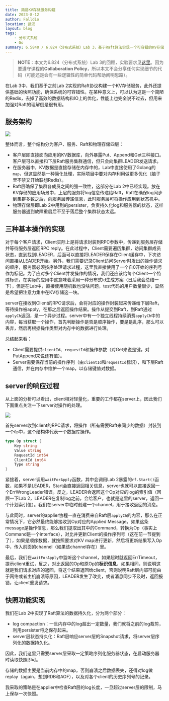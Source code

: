```yaml
---
title: 简易KV存储服务构建
date: 2023-8-12
author: Falldio
location: 武汉
layout: blog
tags: 
    - 分布式系统
    - Go
summary: 6.5840 / 6.824（分布式系统）Lab 3，基于Raft算法实现一个可容错的KV存储服务。
---
```


> **NOTE**：本文为6.824（分布式系统）Lab 3的回顾，实验要求见[这里](https://pdos.csail.mit.edu/6.824/labs/lab-kvraft.html)。因为要遵守课程的**Collaboration Policy**，所以本文不会分享任何实现细节的代码（可能还是会有一些逻辑性的简单代码帮助阐明思路）。

在Lab 3中，我们基于之前Lab 2实现的Raft协议构建一个KV存储服务，此外还提供基础的快照功能，确保系统的可容错性。在某种意义上，可以认为这是一个简陋的Redis，去掉了高效的数据结构和IO上的优化，性能上也完全说不过去，但用来加强对Raft的理解倒是很有用。

## 服务架构

![](https://cdn.jsdelivr.net/gh/Falldio/pics@main/img/202308121440006.png)

整体而言，整个结构分为客户、服务、Raft和物理存储四层：

+ 客户层即直接面向应用的KV数据库，向外暴露Put、Append和Get三种接口。客户层可以直接和下层Raft服务集群通信，但只会向集群LEADER发送请求。
+ 在服务器中，KV数据是直接存储在内存中的，Lab中直接使用了Golang的`map`，但这显然是一种简化处理，实际项目中要对内存利用做更多优化（脑子里不禁又开始联想Redis）。
+ Raft层确保了集群各成员之间的强一致性，这部分在Lab 2中已经实现。放在KV存储的应用场景中，上层的服务将log信息传递给Raft，Raft在确保log同步到集群多数之后，向服务层传递信息，此时服务层可将操作应用到状态机中。
+ 物理存储层即Lab 2中用到的persister，负责持久化log和服务器的状态，这样服务器遇到故障重启后不至于落后整个集群状态太远。

## 三种基本操作的实现

对于每个客户请求，Client实际上是将请求封装到RPC参数中，传递到服务层存储并等待服务层返回RPC reply。在此过程中，Client需要遍历集群，访问集群成员状态，直到找到LEADER，后面可以直接将LEADER保存在Client缓存中，下次访问直接从LEADER开始。另外，我们需要记录Client访问Server时发出的操作请求的顺序，服务器必须按序处理请求过程，这里我直接使用了一个自0开始的序列号作为标记。为了应对多个Client并发操作的情况，我们还应该给每个Client一个特殊标识，在实际的应用中这意味着采用一种分布式Id生成方案（日后我会总结一下），但是在Lab中，直接使用随机数也没啥问题，test代码的用户数量很少，显然是希望把注意力集中在KV存储这一块。

server在接收到Client的RPC请求后，会将对应的操作封装起来传递给下层Raft，等待操作被apply，在那之后返回操作结果。操作从提交到Raft，到Raft通过`applyCh`返回，是一个异步过程。server中有一个独立线程持续消费`applyCh`中的内容，每当获取一个操作，首先判断操作是否是顺序操作，要是是乱序，那么可以丢弃，然后再根据操作类型对内存中的数据进行处理。

总结起来看：

+ Client需要提供`clientId`、`requestId`和操作参数（对Get来说是键，对PutAppend来说还有值）。
+ Server需要保存当前的操作序列（由`clientId`和`requestId`标识），和下层Raft通信，并在内存中维护一个map，以存储键值对数据。

## server的响应过程

从上面的分析可以看出，client相对轻量化，重要的工作都在server上，因此我们下面重点关注一下server对操作的处理。

![](https://cdn.jsdelivr.net/gh/Falldio/pics@main/img/202308121612600.png)

首先server收到client的RPC请求，将操作（所有需要Raft来同步的数据）封装到一个`Op`中，这个结构体代表一个数据库操作。

```go
type Op struct {
    Key string
    Value string
    RequestId int64
    ClientId int64
    Type string
}
```

紧接着，server调用`waitForApply`函数，其中会调用Lab 2暴露的`rf.Start()`函数，如果不是LEADER，Start会直接返回相关信息，server也就可以直接返回一个ErrWrongLeader错误。反之，LEADER会返回这个Op对应的log的索引值（回顾一下Lab 2，LEADER在复制log之前，会给客户，也就是这里的server，返回一个计划索引值）。我们在server中临时创建一个channel，用于接收返回的消息。

与此同时，server的applier协程一直在消费来自Raft层`applyCh`的内容，那么在正常情况下，它必然最终能够接收到Op对应的Applied Message。如果这条message是操作信息，那么我们提取出其中的Command，转换为Op（事实上Command是一个interface），对比并更新Client的操作序列号（这在前一节提到了），如果是顺序数据，就按照要求对KV map进行更新，然后将更新结果写入Op中，传入前面的channel（如果该channel存在）里。

最后，我们在`waitForApply`中监听这个channel，如果超时就返回ErrTimeout，提示client重试，反之，对比返回的Op和原Op的**标识信息**，如果相同，则说明这就是我们请求对应的返回，将这个结果返回给client，否则说明Raft层内部可能由于网络或者主机崩溃等原因，LEADER发生了改变，或者消息同步不及时，返回报错，让client重发请求。

## 快照功能实现

我们在Lab 2中实现了Raft算法的数据持久化，分为两个部分：

+ log compaction：一旦内存中的log超出一定数量，我们就将之前的log裁剪，利用persister将之保存起来。
+ server层状态持久化：Raft层响应server层的Snapshot请求，将server层序列化的数据持久化。

因此，我们这里只需要server层采取一定策略序列化服务器状态，在启动服务器时读取快照即可。

存储的数据主要是当前内存中的map，否则崩溃之后数据丢失，还得对log做replay（again，想到RDB和AOF），以及对各个client的历史序列号的记录。

我采取的策略是在applier中检查Raft层的log长度，一旦超过server层的限制，马上保存一次快照。
